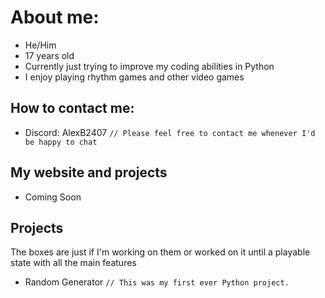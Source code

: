 <!---
alexb2407/alexb2407 is a ✨ special ✨ repository because its `README.md` (this file) appears on your GitHub profile.
You can click the Preview link to take a look at your changes.
--->



# About me:
 + He/Him
 + 17 years old
 + Currently just trying to improve my coding abilities in Python
 + I enjoy playing rhythm games and other video games

## How to contact me:
 + Discord: AlexB2407 `// Please feel free to contact me whenever I'd be happy to chat`

## My website and projects
 + Coming Soon

## Projects
The boxes are just if I'm working on them or worked on it until a playable state with all the main features
 + Random Generator `// This was my first ever Python project.`

